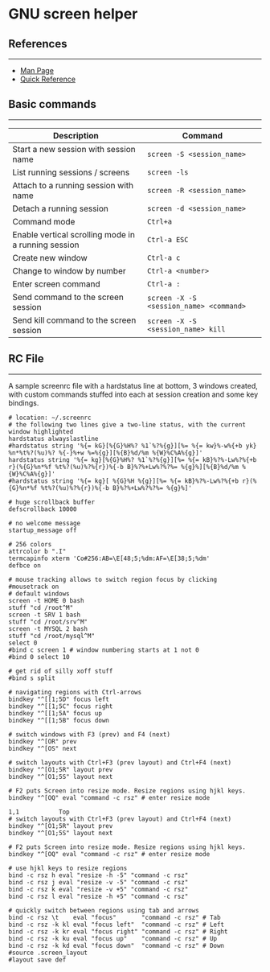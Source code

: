 # GNU screen helper

## References 
------------------------------
- [Man Page](https://www.gnu.org/software/screen/manual/screen.html)
- [Quick Reference](http://aperiodic.net/screen/quick_reference)

## Basic commands
------------------------------

| Description | Command |
|---|---|
| Start a new session with session name | `screen -S <session_name>` |
| List running sessions / screens | `screen -ls` |
| Attach to a running session with name | `screen -R <session_name>` |
| Detach a running session | `screen -d <session_name>` |
| Command mode | `Ctrl+a` |
| Enable vertical scrolling mode in a running session | `Ctrl-a ESC` |
| Create new window | `Ctrl-a c` |
| Change to window by number | `Ctrl-a <number>` |
| Enter screen command | `Ctrl-a :` |
| Send command to the screen session | `screen -X -S <session_name> <command>` |
| Send kill command to the screen session | `screen -X -S <session_name> kill` |

## RC File
------------------------------
A sample screenrc file with a hardstatus line at bottom, 3 windows created, with custom commands stuffed into each at session creation and some key bindings.

```
# location: ~/.screenrc
# the following two lines give a two-line status, with the current window highlighted
hardstatus alwayslastline
#hardstatus string '%{= kG}[%{G}%H%? %1`%?%{g}][%= %{= kw}%-w%{+b yk} %n*%t%?(%u)%? %{-}%+w %=%{g}][%{B}%d/%m %{W}%C%A%{g}]'
hardstatus string '%{= kg}[%{G}%H%? %1`%?%{g}][%= %{= kB}%?%-Lw%?%{+b r}(%{G}%n*%f %t%?(%u)%?%{r})%{-b B}%?%+Lw%?%?%= %{g}%][%{B}%d/%m %{W}%C%A%{g}]'
#hardstatus string '%{= kg}[ %{G}%H %{g}][%= %{= kB}%?%-Lw%?%{+b r}(%{G}%n*%f %t%?(%u)%?%{r})%{-b B}%?%+Lw%?%?%= %{g}%]'

# huge scrollback buffer
defscrollback 10000

# no welcome message
startup_message off

# 256 colors
attrcolor b ".I"
termcapinfo xterm 'Co#256:AB=\E[48;5;%dm:AF=\E[38;5;%dm'
defbce on

# mouse tracking allows to switch region focus by clicking
#mousetrack on
# default windows
screen -t HOME 0 bash
stuff "cd /root^M"
screen -t SRV 1 bash
stuff "cd /root/srv^M"
screen -t MYSQL 2 bash
stuff "cd /root/mysql^M"
select 0
#bind c screen 1 # window numbering starts at 1 not 0
#bind 0 select 10

# get rid of silly xoff stuff
#bind s split

# navigating regions with Ctrl-arrows
bindkey "^[[1;5D" focus left
bindkey "^[[1;5C" focus right
bindkey "^[[1;5A" focus up
bindkey "^[[1;5B" focus down

# switch windows with F3 (prev) and F4 (next)
bindkey "^[OR" prev
bindkey "^[OS" next

# switch layouts with Ctrl+F3 (prev layout) and Ctrl+F4 (next)
bindkey "^[O1;5R" layout prev
bindkey "^[O1;5S" layout next

# F2 puts Screen into resize mode. Resize regions using hjkl keys.
bindkey "^[OQ" eval "command -c rsz" # enter resize mode
                                                                                                                                                                             1,1           Top
# switch layouts with Ctrl+F3 (prev layout) and Ctrl+F4 (next)
bindkey "^[O1;5R" layout prev
bindkey "^[O1;5S" layout next

# F2 puts Screen into resize mode. Resize regions using hjkl keys.
bindkey "^[OQ" eval "command -c rsz" # enter resize mode

# use hjkl keys to resize regions
bind -c rsz h eval "resize -h -5" "command -c rsz"
bind -c rsz j eval "resize -v -5" "command -c rsz"
bind -c rsz k eval "resize -v +5" "command -c rsz"
bind -c rsz l eval "resize -h +5" "command -c rsz"

# quickly switch between regions using tab and arrows
bind -c rsz \t    eval "focus"       "command -c rsz" # Tab
bind -c rsz -k kl eval "focus left"  "command -c rsz" # Left
bind -c rsz -k kr eval "focus right" "command -c rsz" # Right
bind -c rsz -k ku eval "focus up"    "command -c rsz" # Up
bind -c rsz -k kd eval "focus down"  "command -c rsz" # Down
#source .screen_layout
#layout save def

```